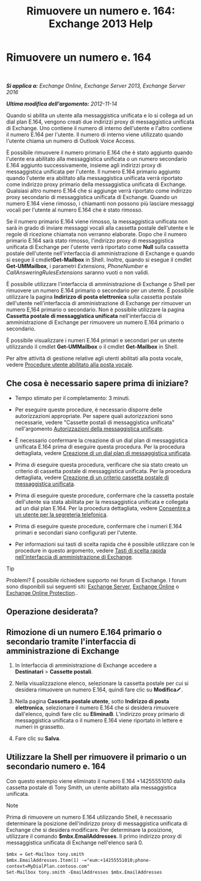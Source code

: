 ﻿---
title: 'Rimuovere un numero e. 164: Exchange 2013 Help'
TOCTitle: Rimuovere un numero e. 164
ms:assetid: 17941918-7dc5-41a0-b540-09f2f907362b
ms:mtpsurl: https://technet.microsoft.com/it-it/library/JJ662759(v=EXCHG.150)
ms:contentKeyID: 50555549
ms.date: 05/22/2018
mtps_version: v=EXCHG.150
ms.translationtype: MT
---

# Rimuovere un numero e. 164

 

_**Si applica a:** Exchange Online, Exchange Server 2013, Exchange Server 2016_

_**Ultima modifica dell'argomento:** 2012-11-14_

Quando si abilita un utente alla messaggistica unificata e lo si collega ad un dial plan E.164, vengono creati due indirizzi proxy di messaggistica unificata di Exchange. Uno contiene il numero di interno dell'utente e l'altro contiene il numero E.164 per l'utente. Il numero di interno viene utilizzato quando l'utente chiama un numero di Outlook Voice Access.

È possibile rimuovere il numero primario E.164 che è stato aggiunto quando l'utente era abilitato alla messaggistica unificata o un numero secondario E.164 aggiunto successivamente, insieme agli indirizzi proxy di messaggistica unificata per l'utente. Il numero E.164 primario aggiunto quando l'utente era abilitato alla messaggistica unificata verrà riportato come indirizzo proxy primario della messaggistica unificata di Exchange. Qualsiasi altro numero E.164 che si aggiunge verrà riportato come indirizzo proxy secondario di messaggistica unificata di Exchange. Quando un numero E.164 viene rimosso, i chiamanti non possono più lasciare messaggi vocali per l'utente al numero E.164 che è stato rimosso.

Se il numero primario E.164 viene rimosso, la messaggistica unificata non sarà in grado di inviare messaggi vocali alla cassetta postale dell'utente e le regole di ricezione chiamata non verranno elaborate. Dopo che il numero primario E.164 sarà stato rimosso, l'indirizzo proxy di messaggistica unificata di Exchange per l'utente verrà riportato come **Null** sulla cassetta postale dell'utente nell'interfaccia di amministrazione di Exchange e quando si esegue il cmdlet**Get-Mailbox** in Shell. Inoltre, quando si esegue il cmdlet **Get-UMMailbox**, i parametri *Extensions*, *PhoneNumber* e *CallAnsweringRulesExtensions* saranno vuoti o non validi.

È possibile utilizzare l'interfaccia di amministrazione di Exchange o Shell per rimuovere un numero E.164 primario o secondario per un utente. È possibile utilizzare la pagina **Indirizzo di posta elettronica** sulla cassetta postale dell'utente nell'interfaccia di amministrazione di Exchange per rimuover un numero E,164 primario o secondario. Non è possibile utilizzare la pagina **Cassetta postale di messaggistica unificata** nell'interfaccia di amministrazione di Exchange per rimuovere un numero E.164 primario o secondario.

È possibile visualizzare i numeri E.164 primari e secondari per un utente utilizzando il cmdlet **Get-UMMailbox** o il cmdlet **Get-Mailbox** in Shell.

Per altre attività di gestione relative agli utenti abilitati alla posta vocale, vedere [Procedure utente abilitato alla posta vocale](voice-mail-enabled-user-procedures-exchange-2013-help.md).

## Che cosa è necessario sapere prima di iniziare?

  - Tempo stimato per il completamento: 3 minuti.

  - Per eseguire queste procedure, è necessario disporre delle autorizzazioni appropriate. Per sapere quali autorizzazioni sono necessarie, vedere "Cassette postali di messaggistica unificata" nell'argomento [Autorizzazioni della messaggistica unificate](unified-messaging-permissions-exchange-2013-help.md).

  - È necessario confermare la creazione di un dial plan di messaggistica unificata E.164 prima di eseguire questa procedura. Per la procedura dettagliata, vedere [Creazione di un dial plan di messaggistica unificata](create-a-um-dial-plan-exchange-2013-help.md).

  - Prima di eseguire questa procedura, verificare che sia stato creato un criterio di cassetta postale di messaggistica unificata. Per la procedura dettagliata, vedere [Creazione di un criterio cassetta postale di messaggistica unificata](create-a-um-mailbox-policy-exchange-2013-help.md).

  - Prima di eseguire queste procedure, confermare che la cassetta postale dell'utente sia stata abilitata per la messaggistica unificata e collegata ad un dial plan E.164. Per la procedura dettagliata, vedere [Consentire a un utente per la segreteria telefonica](enable-a-user-for-voice-mail-exchange-2013-help.md).

  - Prima di eseguire queste procedure, confermare che i numeri E.164 primari e secondari siano configurati per l'utente.

  - Per informazioni sui tasti di scelta rapida che è possibile utilizzare con le procedure in questo argomento, vedere [Tasti di scelta rapida nell'interfaccia di amministrazione di Exchange](keyboard-shortcuts-in-the-exchange-admin-center-exchange-online-protection-help.md).


> [!TIP]
> Problemi? È possibile richiedere supporto nei forum di Exchange. I forum sono disponibili sui seguenti siti: <A href="https://go.microsoft.com/fwlink/p/?linkid=60612">Exchange Server</A>, <A href="https://go.microsoft.com/fwlink/p/?linkid=267542">Exchange Online</A> o <A href="https://go.microsoft.com/fwlink/p/?linkid=285351">Exchange Online Protection</A>..



## Operazione desiderata?

## Rimozione di un numero E.164 primario o secondario tramite l'interfaccia di amministrazione di Exchange

1.  In Interfaccia di amministrazione di Exchange accedere a **Destinatari** \> **Cassette postali**.

2.  Nella visualizzazione elenco, selezionare la cassetta postale per cui si desidera rimuovere un numero E.164, quindi fare clic su **Modifica**![Icona Modifica](images/JJ218640.6f53ccb2-1f13-4c02-bea0-30690e6ea71d(EXCHG.150).gif "Icona Modifica").

3.  Nella pagina **Cassetta postale utente**, sotto **Indirizzo di posta elettronica**, selezionare il numero E.164 che si desidera rimuovere dall'elenco, quindi fare clic su **Elimina**![Icona Elimina](images/Dd979797.14f639f6-61e8-4418-bbfb-0db14de9d2f5(EXCHG.150).gif "Icona Elimina"). L'indirizzo proxy primario di messaggistica unificata o il numero E.164 viene riportato in lettere e numeri in grassetto.

4.  Fare clic su **Salva**.

## Utilizzare la Shell per rimuovere il primario o un secondario numero e. 164

Con questo esempio viene eliminato il numero E.164 +14255551010 dalla cassetta postale di Tony Smith, un utente abilitato alla messaggistica unificata.


> [!NOTE]
> Prima di rimuovere un numero E.164 utilizzando Shell, è necessario determinare la posizione dell'indirizzo proxy di messaggistica unificata di Exchange che si desidera modificare. Per determinare la posizione, utilizzare il comando <STRONG>$mbx.EmailAddresses</STRONG>. Il primo indirizzo proxy di messaggistica unificata di Exchange nell'elenco sarà 0.



    $mbx = Get-Mailbox tony.smith
    $mbx.EmailAddresses.Item(1) -="eum:+14255551010;phone-context=MyDialPlan.contoso.com"
    Set-Mailbox tony.smith -EmailAddresses $mbx.EmailAddresses

